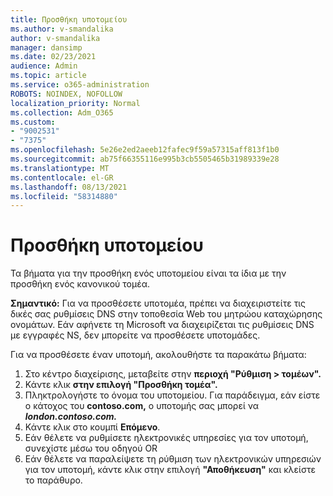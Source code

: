 ```yaml
---
title: Προσθήκη υποτομείου
ms.author: v-smandalika
author: v-smandalika
manager: dansimp
ms.date: 02/23/2021
audience: Admin
ms.topic: article
ms.service: o365-administration
ROBOTS: NOINDEX, NOFOLLOW
localization_priority: Normal
ms.collection: Adm_O365
ms.custom:
- "9002531"
- "7375"
ms.openlocfilehash: 5e26e2ed2aeeb12fafec9f59a57315aff813f1b0
ms.sourcegitcommit: ab75f66355116e995b3cb5505465b31989339e28
ms.translationtype: MT
ms.contentlocale: el-GR
ms.lasthandoff: 08/13/2021
ms.locfileid: "58314880"
---
```

# <a name="add-a-subdomain"></a>Προσθήκη υποτομείου

Τα βήματα για την προσθήκη ενός υποτομείου είναι τα ίδια με την προσθήκη ενός κανονικού τομέα. 

**Σημαντικό:** Για να προσθέσετε υποτομέα, πρέπει να διαχειριστείτε τις δικές σας ρυθμίσεις DNS στην τοποθεσία Web του μητρώου καταχώρησης ονομάτων. Εάν αφήνετε τη Microsoft να διαχειρίζεται τις ρυθμίσεις DNS με εγγραφές NS, δεν μπορείτε να προσθέσετε υποτομάδες. 

Για να προσθέσετε έναν υποτομή, ακολουθήστε τα παρακάτω βήματα:

1. Στο κέντρο διαχείρισης, μεταβείτε στην **περιοχή "Ρύθμιση > τομέων".**
2. Κάντε κλικ **στην επιλογή "Προσθήκη τομέα".**
3. Πληκτρολογήστε το όνομα του υποτομείου. Για παράδειγμα, εάν είστε ο κάτοχος του **contoso.com,** ο υποτομής σας μπορεί να **_london.contoso.com._**
4. Κάντε κλικ στο κουμπί **Επόμενο**.
5. Εάν θέλετε να ρυθμίσετε ηλεκτρονικές υπηρεσίες για τον υποτομή, συνεχίστε μέσω του οδηγού OR
6. Εάν θέλετε να παραλείψετε τη ρύθμιση των ηλεκτρονικών υπηρεσιών για τον υποτομή, κάντε κλικ στην επιλογή **"Αποθήκευση"** και κλείστε το παράθυρο.

